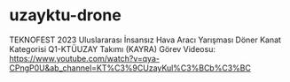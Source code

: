 # uzayktu-drone

TEKNOFEST 2023 Uluslararası İnsansız Hava Aracı Yarışması Döner Kanat Kategorisi Q1-KTÜUZAY Takımı (KAYRA) Görev Videosu: https://www.youtube.com/watch?v=qya-CPngP0U&ab_channel=KT%C3%9CUzayKul%C3%BCb%C3%BC
